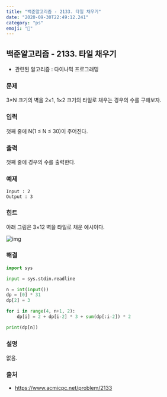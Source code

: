 ```yaml
---
title: "백준알고리즘 - 2133. 타일 채우기"
date: "2020-09-30T22:49:12.241"
category: "ps"
emoji: "🌄"
---
```


## 백준알고리즘 - 2133. 타일 채우기

- 관련된 알고리즘 : 다이나믹 프로그래밍

### 문제

3×N 크기의 벽을 2×1, 1×2 크기의 타일로 채우는 경우의 수를 구해보자.

### 입력

첫째 줄에 N(1 ≤ N ≤ 30)이 주어진다.

### 출력

첫째 줄에 경우의 수를 출력한다.

### 예제

```
Input : 2
Output : 3
```

### 힌트

아래 그림은 3×12 벽을 타일로 채운 예시이다.

![img](https://onlinejudgeimages.s3-ap-northeast-1.amazonaws.com/upload/images/2663_1.jpg)

### 해결

```python
import sys

input = sys.stdin.readline

n = int(input())
dp = [0] * 31
dp[2] = 3

for i in range(4, n+1, 2):
    dp[i] = 2 + dp[i-2] * 3 + sum(dp[:i-2]) * 2

print(dp[n])
```

### 설명

없음.

### 출처

- https://www.acmicpc.net/problem/2133
